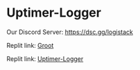 # Uptimer-Logger

Our Discord Server: https://dsc.gg/logistack

Replit link: [Groot](https://github.com/Logistacks/Groot)

Replit link: [Uptimer-Logger](https://replit.com/@Logistack/Uptimer-Logger)
